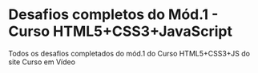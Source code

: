 # Desafios completos do Mód.1 - Curso HTML5+CSS3+JavaScript
 Todos os desafios completados do mód.1 do Curso HTML5+CSS3+JS do site Curso em Vídeo
